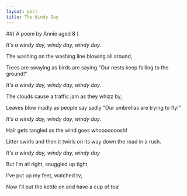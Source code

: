 ```yaml
--- 
layout: post
title: The Windy Day
---
```

##( A poem by Annie aged 8 )

_It's a windy day, windy day, windy day._

The washing on the washing line blowing all around,

Trees are swaying as birds are saying "Our nests keep falling to the ground!"

_It's a windy day, windy day, windy day._

The clouds cause a traffic jam as they whizz by,

Leaves blow madly as people say sadly "Our umbrellas are trying to fly!"

_It's a windy day, windy day, windy day._

Hair gets tangled as the wind goes whooooooosh!

Litter swirls and then it twirls on its way down the road in a rush.

_It's a windy day, windy day, windy day_

But I'm all right, snuggled up tight,

I've put up my feet, watched tv, 

Now I'll put the kettle on and have a cup of tea!
